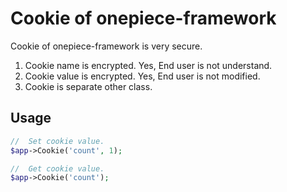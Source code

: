 Cookie of onepiece-framework
===

 Cookie of onepiece-framework is very secure.

1. Cookie name is encrypted. Yes, End user is not understand.
1. Cookie value is encrypted. Yes, End user is not modified.
1. Cookie is separate other class.

## Usage

```php
//  Set cookie value.
$app->Cookie('count', 1);

//  Get cookie value.
$app->Cookie('count');
```
